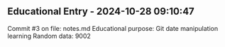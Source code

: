 ## Educational Entry - 2024-10-28 09:10:47
Commit #3 on file: notes.md
Educational purpose: Git date manipulation learning
Random data: 9002

